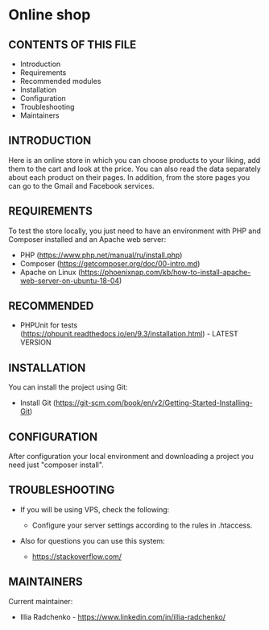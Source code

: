 # Online shop

CONTENTS OF THIS FILE
---------------------

 * Introduction
 * Requirements
 * Recommended modules
 * Installation
 * Configuration
 * Troubleshooting
 * Maintainers
 
 INTRODUCTION
------------

Here is an online store in which you can choose products to your liking, add them to the cart and look at the price.
You can also read the data separately about each product on their pages. In addition, from the store pages you can go to the Gmail and Facebook services.

REQUIREMENTS
------------

To test the store locally, you just need to have an environment with PHP and Composer installed and an Apache web server:

* PHP (https://www.php.net/manual/ru/install.php)
* Composer (https://getcomposer.org/doc/00-intro.md)
* Apache on Linux (https://phoenixnap.com/kb/how-to-install-apache-web-server-on-ubuntu-18-04)

RECOMMENDED 
-------------------

 * PHPUnit for tests (https://phpunit.readthedocs.io/en/9.3/installation.html) - LATEST VERSION
 
 INSTALLATION
------------

You can install the project using Git:

* Install Git (https://git-scm.com/book/en/v2/Getting-Started-Installing-Git)

CONFIGURATION
-------------

After configuration your local environment and downloading a project you need just "composer install".

TROUBLESHOOTING
---------------

 * If you will be using VPS, check the following:

   - Сonfigure your server settings according to the rules in .htaccess.
   
 * Also for questions you can use this system:

   - https://stackoverflow.com/

MAINTAINERS
-----------

Current maintainer:
 * Illia Radchenko - https://www.linkedin.com/in/illia-radchenko/

